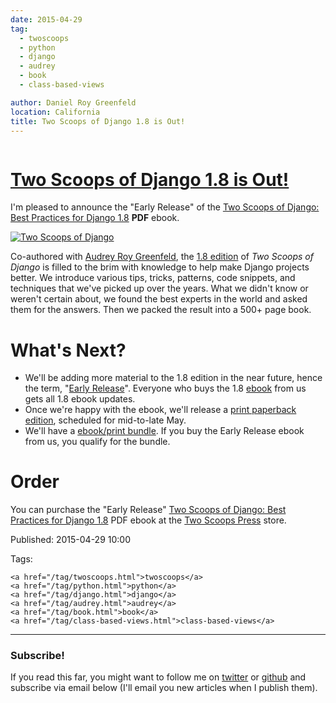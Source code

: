 ```yaml
---
date: 2015-04-29
tag:
  - twoscoops
  - python
  - django
  - audrey
  - book
  - class-based-views

author: Daniel Roy Greenfeld
location: California
title: Two Scoops of Django 1.8 is Out!
---
```


<div class="twelve wide column">
  <h1 class="ui block header">
    <div class="content">
      <a href="/two-scoops-of-django-1-8.html"
        >Two Scoops of Django 1.8 is Out!</a
      >
    </div>
  </h1>
  <p>
    I'm pleased to announce the "Early Release" of the
    <a
      href="http://twoscoopspress.com/products/two-scoops-of-django-1-8"
      target="_blank"
      >Two Scoops of Django: Best Practices for Django 1.8</a
    >
    <strong>PDF</strong> ebook.
  </p>
  <p>
    <a
      href="http://twoscoopspress.org/products/two-scoops-of-django-1-8"
      target="_blank"
      ><img
        alt="Two Scoops of Django"
        src="https://twoscoops.smugmug.com/Two-Scoops-Press-Media-Kit/i-HZqTR3Z/0/S/two-scoops-1.8-ebook-S.jpg"
    /></a>
  </p>
  <p>
    Co-authored with
    <a href="https://twitter.com/audreyr" target="_blank"
      >Audrey Roy Greenfeld</a
    >, the
    <a
      href="http://twoscoopspress.com/products/two-scoops-of-django-1-8"
      target="_blank"
      >1.8 edition</a
    >
    of <em>Two Scoops of Django</em> is filled to the brim with knowledge to
    help make Django projects better. We introduce various tips, tricks,
    patterns, code snippets, and techniques that we've picked up over the years.
    What we didn't know or weren't certain about, we found the best experts in
    the world and asked them for the answers. Then we packed the result into a
    500+ page book.
  </p>
  <h1 id="whats-next">What's Next?</h1>
  <ul>
    <li>
      We'll be adding more material to the 1.8 edition in the near future, hence
      the term, "<a
        href="http://twoscoopspress.com/pages/two-scoops-of-django-1-8-faq#what-does-early-release-mean"
        target="_blank"
        >Early Release</a
      >". Everyone who buys the 1.8
      <a
        href="http://twoscoopspress.com/products/two-scoops-of-django-1-8"
        target="_blank"
        >ebook</a
      >
      from us gets all 1.8 ebook updates.
    </li>
    <li>
      Once we're happy with the ebook, we'll release a
      <a
        href="http://twoscoopspress.com/pages/two-scoops-of-django-1-8-faq#what-formats"
        target="_blank"
        >print paperback edition</a
      >, scheduled for mid-to-late May.
    </li>
    <li>
      We'll have a
      <a
        href="http://twoscoopspress.com/pages/two-scoops-of-django-1-8-faq#will-there-be-a-bundle"
        target="_blank"
        >ebook/print bundle</a
      >. If you buy the Early Release ebook from us, you qualify for the bundle.
    </li>
  </ul>
  <h1 id="order">Order</h1>
  <p>
    You can purchase the "Early Release"
    <a
      href="http://twoscoopspress.com/products/two-scoops-of-django-1-8"
      target="_blank"
      >Two Scoops of Django: Best Practices for Django 1.8</a
    >
    PDF ebook at the
    <a
      href="http://twoscoopspress.com/products/two-scoops-of-django-1-8"
      target="_blank"
      >Two Scoops Press</a
    >
    store.
  </p>
  <p>Published: 2015-04-29 10:00</p>
  <p>
    Tags:

    <a href="/tag/twoscoops.html">twoscoops</a>
    <a href="/tag/python.html">python</a>
    <a href="/tag/django.html">django</a>
    <a href="/tag/audrey.html">audrey</a>
    <a href="/tag/book.html">book</a>
    <a href="/tag/class-based-views.html">class-based-views</a>
  </p>
  <hr />
  <h3 class="ui header">Subscribe!</h3>
  <p>
    If you read this far, you might want to follow me on
    <a href="https://twitter.com/pydanny">twitter</a> or
    <a href="https://github.com/pydanny">github</a> and subscribe via email
    below (I'll email you new articles when I publish them).
  </p>
   
</div>
